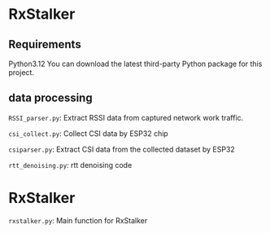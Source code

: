 # RxStalker
## Requirements
Python3.12
You can download the latest third-party Python package for this project.

## data processing
`RSSI_parser.py`: Extract RSSI data from captured network work traffic.

`csi_collect.py`: Collect CSI data by ESP32 chip

`csiparser.py`: Extract CSI data from the collected dataset by ESP32

`rtt_denoising.py`: rtt denoising code

# RxStalker

`rxstalker.py`: Main function for RxStalker





